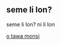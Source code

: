 ## <span class="spp">seme li lon?</span>

<span class="spp">seme li lon? ni li lon</span>

<span class="spp">[o tawa monsi](#seme-li-lon-mama)</span>
